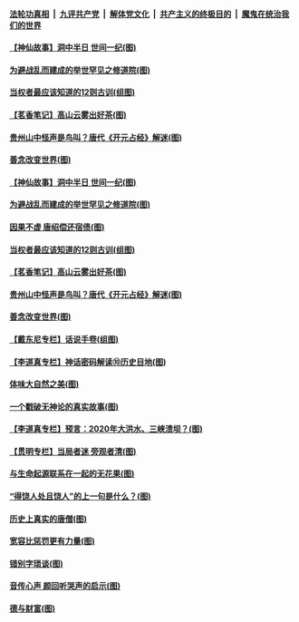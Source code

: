 ####  [法轮功真相](../../../../basic/blob/master/README.md?t=07070702) &nbsp;|&nbsp; [九评共产党](../../../../9ping.md/blob/master/README.md?t=07070702) &nbsp;|&nbsp; [解体党文化](../../../../jtdwh.md/blob/master/README.md?t=07070702)  &nbsp;|&nbsp; [共产主义的终极目的](../../../../gczydzjmd.md/blob/master/README.md?t=07070702) &nbsp;|&nbsp; [魔鬼在统治我们的世界](../../../../mgztzwmdsj.md/blob/master/README.md?t=07070702) 

#### [【神仙故事】洞中半日 世间一纪(图)](../pages/p7/938663.md?t=07070702) 

#### [为避战乱而建成的举世罕见之修道院(图)](../pages/p7/938715.md?t=07070702) 

#### [当权者最应该知道的12则古训(组图)](../pages/p7/938581.md?t=07070702) 

#### [【茗香笔记】高山云雾出好茶(图)](../pages/p7/938345.md?t=07070702) 

#### [贵州山中怪声是鸟叫？唐代《开元占经》解迷(图)](../pages/p7/938669.md?t=07070702) 

#### [善念改变世界(图)](../pages/p7/938282.md?t=07070702) 

#### [【神仙故事】洞中半日 世间一纪(图)](../pages/p7/938663.md?t=07070702) 

#### [为避战乱而建成的举世罕见之修道院(图)](../pages/p7/938715.md?t=07070702) 

#### [因果不虚 唐绍偿还宿债(图)](../pages/p7/938656.md?t=07070702) 

#### [当权者最应该知道的12则古训(组图)](../pages/p7/938581.md?t=07070702) 

#### [【茗香笔记】高山云雾出好茶(图)](../pages/p7/938345.md?t=07070702) 

#### [贵州山中怪声是鸟叫？唐代《开元占经》解迷(图)](../pages/p7/938669.md?t=07070702) 

#### [善念改变世界(图)](../pages/p7/938282.md?t=07070702) 

#### [【戴东尼专栏】话说手卷(组图)](../pages/p7/936297.md?t=07070702) 

#### [【李道真专栏】神话密码解读⑩历史目地(图)](../pages/p7/938337.md?t=07070702) 

#### [体味大自然之美(图)](../pages/p7/938567.md?t=07070702) 

#### [一个戳破无神论的真实故事(图)](../pages/p7/938421.md?t=07070702) 

#### [【李道真专栏】预言：2020年大洪水、三峡溃坝？(图)](../pages/p7/938448.md?t=07070702) 

#### [【贯明专栏】当局者迷 旁观者清(图)](../pages/p7/938303.md?t=07070702) 

#### [与生命起源联系在一起的无花果(图)](../pages/p7/938342.md?t=07070702) 

#### [“得饶人处且饶人”的上一句是什么？(图)](../pages/p7/938333.md?t=07070702) 

#### [历史上真实的唐僧(图)](../pages/p7/938101.md?t=07070702) 

#### [宽容比惩罚更有力量(图)](../pages/p7/938280.md?t=07070702) 

#### [错别字琐谈(图)](../pages/p7/938316.md?t=07070702) 

#### [音传心声 颜回听哭声的启示(图)](../pages/p7/938099.md?t=07070702) 

#### [德与财富(图)](../pages/p7/938218.md?t=07070702) 

